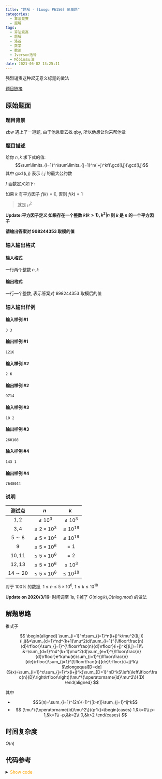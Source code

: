 ```yaml
---
title: "题解 - [Luogu P6156] 简单题"
categories:
  - 算法竞赛
  - 题解
tags:
  - 算法竞赛
  - 题解
  - 洛谷
  - 数学
  - 数论
  - Iverson括号
  - Möbius反演
date: 2021-06-02 13:25:11
---
```


强烈谴责这种起无意义标题的做法

[题目链接](https://www.luogu.com.cn/problem/P6156)

<!-- more -->

## 原始题面

### 题目背景

zbw 遇上了一道题, 由于他急着去找 qby, 所以他想让你来帮他做

### 题目描述

给你 $n,k$ 求下式的值:
$$\sum\limits_{i=1}^n\sum\limits_{j=1}^n(i+j)^kf(\gcd(i,j))\gcd(i,j)$$
其中 $\gcd(i,j)$ 表示 $i,j$ 的最大公约数

$f$ 函数定义如下:

如果 $k$ 有平方因子 $f(k)=0$, 否则 $f(k)=1$

> 就是 $\mu^2$

**Update:平方因子定义 如果存在一个整数 $k(k>1),k^2|n$ 则 $k$ 是 $n$ 的一个平方因子**

**请输出答案对 $998244353$ 取模的值**

### 输入输出格式

#### 输入格式

一行两个整数 $n,k$

#### 输出格式

一行一个整数, 表示答案对 $998244353$ 取模后的值

### 输入输出样例

#### 输入样例 #1

```input1
3 3
```

#### 输出样例 #1

```output1
1216
```

#### 输入样例 #2

```input2
2 6
```

#### 输出样例 #2

```output2
9714
```

#### 输入样例 #3

```input3
18 2
```

#### 输出样例 #3

```output3
260108
```

#### 输入样例 #4

```input4
143 1
```

#### 输出样例 #4

```output4
7648044
```

### 说明

|   测试点    |         $n$         |      $k$      |
| :---------: | :-----------------: | :-----------: |
|    $1,2$    |     $\leq10^3$      |  $\leq10^3$   |
|    $3,4$    | $\leq2 \times 10^3$ | $\leq10^{18}$ |
|  $5 \sim8$  | $\leq5 \times 10^4$ | $\leq10^{18}$ |
|     $9$     | $\leq 5\times10^6$  |     $=1$      |
|   $10,11$   | $\leq 5\times10^6$  |     $=2$      |
|   $12,13$   | $\leq 5\times10^6$  |  $\leq10^3$   |
| $14 \sim20$ | $\leq 5\times10^6$  | $\leq10^{18}$ |

对于 $100\%$ 的数据, $1 \leq n \leq 5 \times 10^6$, $1 \leq k \leq 10^{18}$

**Update on 2020/3/16:** 时间调至 $1$s,卡掉了 $O(n\log k)$,$O(n\log mod)$ 的做法

## 解题思路

推式子

$$
\begin{aligned}
  \sum_{i=1}^n\sum_{j=1}^n(i+j)^k\mu^2((i,j))(i,j)&=\sum_{d=1}^nd^{k+1}\mu^2(d)\sum_{i=1}^{\lfloor\frac{n}{d}\rfloor}\sum_{j=1}^{\lfloor\frac{n}{d}\rfloor}(i+j)^k[(i,j)=1]\\
  &=\sum_{d=1}^nd^{k+1}\mu^2(d)\sum_{e=1}^{\lfloor\frac{n}{d}\rfloor}e^k\mu(e)\sum_{i=1}^{\lfloor\frac{n}{de}\rfloor}\sum_{j=1}^{\lfloor\frac{n}{de}\rfloor}(i+j)^k\\
  &\xlongequal[D=de]{S(x)=\sum_{i=1}^x\sum_{j=1}^x(i+j)^k}\sum_{D=1}^nD^kS\left(\left\lfloor\frac{n}{D}\right\rfloor\right)(\mu*\{\operatorname{id}\mu^2\})(D)
\end{aligned}
$$

其中

- $$S(n)=\sum_{i=1}^{2n}(-1)^{[i>n]}\sum_{j=1}^ij^k$$
- $$
  (\mu*\{\operatorname{id}\mu^2\})(p^k)=\begin{cases}
    1,&k=0\\
    p-1,&k=1\\
    -p,&k=2\\
    0,&k>2
  \end{cases}
  $$

## 时间复杂度

$O(n)$

## 代码参考

<details>
<summary><font color='orange'>Show code</font></summary>

{% icodeweb cpa_cpp title:Luogu_P6156 Luogu/P6156/0.cpp %}

</details>
